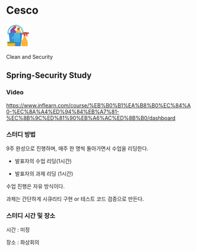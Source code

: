 # Cesco

![cleaning](/doc/img/cleaning.png)

Clean and Security

## Spring-Security Study

### Video

https://www.inflearn.com/course/%EB%B0%B1%EA%B8%B0%EC%84%A0-%EC%8A%A4%ED%94%84%EB%A7%81-%EC%8B%9C%ED%81%90%EB%A6%AC%ED%8B%B0/dashboard

### 스터디 방법
9주 완성으로 진행하며, 매주 한 명씩 돌아가면서 수업을 리딩한다.

- 발표자의 수업 리딩(1시간)

- 발표자의 과제 리딩 (1시간)

수업 진행은 자유 방식이다.

과제는 간단하게 시큐리티 구현 or 테스트 코드 검증으로 만든다.


### 스터디 시간 및 장소

시간 : 미정 

장소 : 화상회의